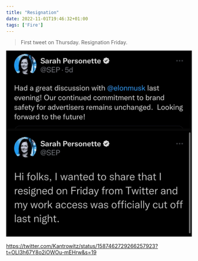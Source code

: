 ```yaml
---
title: "Resignation"
date: 2022-11-01T19:46:32+01:00
tags: ['Fire']
---
```


> First tweet on Thursday. Resignation Friday.

![](image.jpg)

https://twitter.com/Kantrowitz/status/1587462729266257923?t=OLI3h67Y8o2iOWOu-mEHrw&s=19